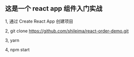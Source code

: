 ## 这是一个 react app 组件入门实战

1, 通过 Create React App 创建项目

2, git clone https://github.com/shileima/react-order-demo.git

3, yarn

4, npm start

